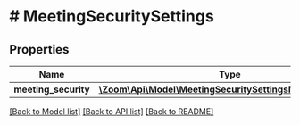 # # MeetingSecuritySettings

## Properties

Name | Type | Description | Notes
------------ | ------------- | ------------- | -------------
**meeting_security** | [**\Zoom\Api\Model\MeetingSecuritySettingsMeetingSecurity**](MeetingSecuritySettingsMeetingSecurity.md) |  | [optional]

[[Back to Model list]](../../README.md#models) [[Back to API list]](../../README.md#endpoints) [[Back to README]](../../README.md)
